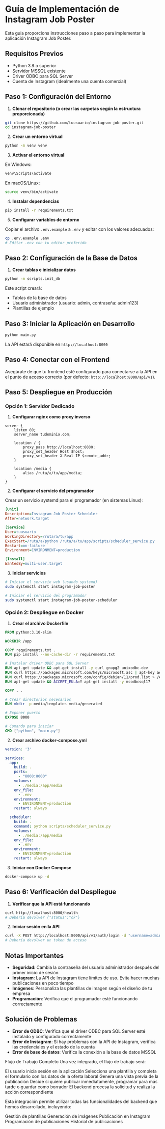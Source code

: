 # Guía de Implementación de Instagram Job Poster

Esta guía proporciona instrucciones paso a paso para implementar la aplicación Instagram Job Poster.

## Requisitos Previos

- Python 3.8 o superior
- Servidor MSSQL existente
- Driver ODBC para SQL Server
- Cuenta de Instagram (idealmente una cuenta comercial)

## Paso 1: Configuración del Entorno

1. **Clonar el repositorio (o crear las carpetas según la estructura proporcionada)**

```bash
git clone https://github.com/tuusuario/instagram-job-poster.git
cd instagram-job-poster
```

2. **Crear un entorno virtual**

```bash
python -m venv venv
```

3. **Activar el entorno virtual**

En Windows:
```bash
venv\Scripts\activate
```

En macOS/Linux:
```bash
source venv/bin/activate
```

4. **Instalar dependencias**

```bash
pip install -r requirements.txt
```

5. **Configurar variables de entorno**

Copiar el archivo `.env.example` a `.env` y editar con los valores adecuados:

```bash
cp .env.example .env
# Editar .env con tu editor preferido
```

## Paso 2: Configuración de la Base de Datos

1. **Crear tablas e inicializar datos**

```bash
python -m scripts.init_db
```

Este script creará:
- Tablas de la base de datos
- Usuario administrador (usuario: admin, contraseña: admin123)
- Plantillas de ejemplo

## Paso 3: Iniciar la Aplicación en Desarrollo

```bash
python main.py
```

La API estará disponible en `http://localhost:8000`

## Paso 4: Conectar con el Frontend

Asegúrate de que tu frontend esté configurado para conectarse a la API en el punto de acceso correcto (por defecto: `http://localhost:8000/api/v1`).

## Paso 5: Despliegue en Producción

### Opción 1: Servidor Dedicado

1. **Configurar nginx como proxy inverso**

```nginx
server {
    listen 80;
    server_name tudominio.com;

    location / {
        proxy_pass http://localhost:8000;
        proxy_set_header Host $host;
        proxy_set_header X-Real-IP $remote_addr;
    }

    location /media {
        alias /ruta/a/tu/app/media;
    }
}
```

2. **Configurar el servicio del programador**

Crear un servicio systemd para el programador (en sistemas Linux):

```ini
[Unit]
Description=Instagram Job Poster Scheduler
After=network.target

[Service]
User=tuusuario
WorkingDirectory=/ruta/a/tu/app
ExecStart=/ruta/a/python /ruta/a/tu/app/scripts/scheduler_service.py
Restart=on-failure
Environment=ENVIRONMENT=production

[Install]
WantedBy=multi-user.target
```

3. **Iniciar servicios**

```bash
# Iniciar el servicio web (usando systemd)
sudo systemctl start instagram-job-poster

# Iniciar el servicio del programador
sudo systemctl start instagram-job-poster-scheduler
```

### Opción 2: Despliegue en Docker

1. **Crear el archivo Dockerfile**

```dockerfile
FROM python:3.10-slim

WORKDIR /app

COPY requirements.txt .
RUN pip install --no-cache-dir -r requirements.txt

# Instalar driver ODBC para SQL Server
RUN apt-get update && apt-get install -y curl gnupg2 unixodbc-dev
RUN curl https://packages.microsoft.com/keys/microsoft.asc | apt-key add -
RUN curl https://packages.microsoft.com/config/debian/11/prod.list > /etc/apt/sources.list.d/mssql-release.list
RUN apt-get update && ACCEPT_EULA=Y apt-get install -y msodbcsql17

COPY . .

# Crear directorios necesarios
RUN mkdir -p media/templates media/generated

# Exponer puerto
EXPOSE 8000

# Comando para iniciar
CMD ["python", "main.py"]
```

2. **Crear archivo docker-compose.yml**

```yaml
version: '3'

services:
  app:
    build: .
    ports:
      - "8000:8000"
    volumes:
      - ./media:/app/media
    env_file:
      - .env
    environment:
      - ENVIRONMENT=production
    restart: always

  scheduler:
    build: .
    command: python scripts/scheduler_service.py
    volumes:
      - ./media:/app/media
    env_file:
      - .env
    environment:
      - ENVIRONMENT=production
    restart: always
```

3. **Iniciar con Docker Compose**

```bash
docker-compose up -d
```

## Paso 6: Verificación del Despliegue

1. **Verificar que la API está funcionando**

```bash
curl http://localhost:8000/health
# Debería devolver {"status":"ok"}
```

2. **Iniciar sesión en la API**

```bash
curl -X POST http://localhost:8000/api/v1/auth/login -d "username=admin&password=admin123"
# Debería devolver un token de acceso
```

## Notas Importantes

- **Seguridad**: Cambia la contraseña del usuario administrador después del primer inicio de sesión
- **Instagram**: La API de Instagram tiene límites de uso. Evita hacer muchas publicaciones en poco tiempo
- **Imágenes**: Personaliza las plantillas de imagen según el diseño de tu empresa
- **Programación**: Verifica que el programador esté funcionando correctamente

## Solución de Problemas

- **Error de ODBC**: Verifica que el driver ODBC para SQL Server esté instalado y configurado correctamente
- **Error de Instagram**: Si hay problemas con la API de Instagram, verifica las credenciales y el estado de la cuenta
- **Error de base de datos**: Verifica la conexión a la base de datos MSSQL


Flujo de Trabajo Completo
Una vez integrado, el flujo de trabajo será:

El usuario inicia sesión en la aplicación
Selecciona una plantilla y completa el formulario con los datos de la oferta laboral
Genera una vista previa de la publicación
Decide si quiere publicar inmediatamente, programar para más tarde o guardar como borrador
El backend procesa la solicitud y realiza la acción correspondiente

Esta integración permite utilizar todas las funcionalidades del backend que hemos desarrollado, incluyendo:

Gestión de plantillas
Generación de imágenes
Publicación en Instagram
Programación de publicaciones
Historial de publicaciones